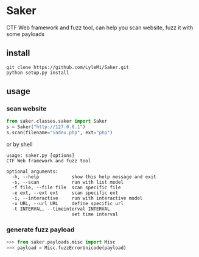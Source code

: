 # Saker

CTF Web framework and fuzz tool, can help you scan website, fuzz it with some payloads

## install

```
git clone https://github.com/LyleMi/Saker.git
python setup.py install
```

## usage

### scan website

```python
from saker.classes.saker import Saker
s = Saker("http://127.0.0.1")
s.scan(filename="index.php", ext="php")
```

or by shell

```
usage: saker.py [options]
CTF Web framework and fuzz tool

optional arguments:
  -h, --help            show this help message and exit
  -s, --scan            run with list model
  -f file, --file file  scan specific file
  -e ext, --ext ext     scan specific ext
  -i, --interactive     run with interactive model
  -u URL, --url URL     define specific url
  -t INTERVAL, --timeinterval INTERVAL
                        set time interval
```

### generate fuzz payload

```python
>>> from saker.payloads.misc import Misc
>>> payload = Misc.fuzzErrorUnicode(payload)
```
